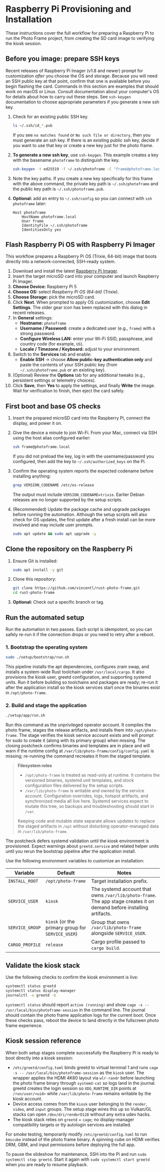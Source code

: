 # Raspberry Pi Provisioning and Installation

These instructions cover the full workflow for preparing a Raspberry Pi to run the Photo Frame project, from creating the SD card image to verifying the kiosk session.

## Before you image: prepare SSH keys

Recent releases of Raspberry Pi Imager (v1.8 and newer) prompt for customization _after_ you choose the OS and storage. Because you will need an SSH public key at that point, confirm that one is available before you begin flashing the card. Commands in this section are examples that should work on macOS or Linux. Consult documentation about your computer's OS for details about how to carry out these steps. See `ssh-keygen` documentation to choose appropriate parameters if you generate a new ssh key.

1. Check for an existing public SSH key.

   ```bash
   ls ~/.ssh/id_*.pub
   ```

   If you see `no matches found` or `No such file or directory`, then you must generate an ssh key. If there is an existing public ssh key, decide if you want to use that key or create a new key just for the photo frame.

1. **To generate a new ssh key**, use `ssh-keygen`. This example creates a key with the basename `photoframe` to distinguish the key.

   ```bash
   ssh-keygen -t ed25519 -f ~/.ssh/photoframe -C "frame@photoframe.local"
   ```

1. Note the key paths. If you create a new key specifically for this frame with the above command, the private key path is `~/.ssh/photoframe` and the public key path is `~/.ssh/photoframe.pub`.
1. **Optional:** add an entry to `~/.ssh/config` so you can connect with `ssh photoframe` later:

   ```config
   Host photoframe
       HostName photoframe.local
       User frame
       IdentityFile ~/.ssh/photoframe
       IdentitiesOnly yes
   ```

## Flash Raspberry Pi OS with Raspberry Pi Imager

This workflow prepares a Raspberry Pi OS (Trixie, 64-bit) image that boots directly into a network-connected, SSH-ready system.

1. Download and install the latest [Raspberry Pi Imager](https://www.raspberrypi.com/software/).
1. Insert the target microSD card into your computer and launch Raspberry Pi Imager.
1. **Choose Device:** Raspberry Pi 5
1. **Choose OS:** select _Raspberry Pi OS (64-bit)_ (Trixie).
1. **Choose Storage:** pick the microSD card.
1. Click **Next**. When prompted to apply OS customization, choose **Edit Settings**. The older gear icon has been replaced with this dialog in recent releases.
1. In **General** settings:
   - **Hostname:** `photoframe`
   - **Username / Password:** create a dedicated user (e.g., `frame`) with a strong password.
   - **Configure Wireless LAN:** enter your Wi-Fi SSID, passphrase, and country code (for example, `US`).
   - **Locale / Timezone / Keyboard:** adjust to your environment.
1. Switch to the **Services** tab and enable:
   - **Enable SSH** → choose **Allow public-key authentication only** and paste the contents of your SSH public key (from `~/.ssh/photoframe.pub` or an existing key).
1. (Optional) Review the **Options** tab for any additional tweaks (e.g., persistent settings or telemetry choices).
1. Click **Save**, then **Yes** to apply the settings, and finally **Write** the image. Wait for verification to finish, then eject the card safely.

## First boot and base OS checks

1. Insert the prepared microSD card into the Raspberry Pi, connect the display, and power it on.
1. Give the device a minute to join Wi-Fi. From your Mac, connect via SSH using the host alias configured earlier:

   ```bash
   ssh frame@photoframe.local
   ```

   If you did not preload the key, log in with the username/password you configured, then add the key to `~/.ssh/authorized_keys` on the Pi.

1. Confirm the operating system reports the expected codename before installing anything:

   ```bash
   grep VERSION_CODENAME /etc/os-release
   ```

   The output must include `VERSION_CODENAME=trixie`. Earlier Debian releases are no longer supported by the setup scripts.

1. (Recommended) Update the package cache and upgrade packages before running the automation. Although the setup scripts will also check for OS updates, the first update after a fresh install can be more involved and may include user prompts.

   ```bash
   sudo apt update && sudo apt upgrade -y
   ```

## Clone the repository on the Raspberry Pi

1. Ensure Git is installed:

   ```bash
   sudo apt install -y git
   ```

1. Clone this repository:

   ```bash
   git clone https://github.com/vincentl/rust-photo-frame.git
   cd rust-photo-frame
   ```

1. **Optional:** Check out a specific branch or tag.

## Run the automated setup

Run the automation in two passes. Each script is idempotent, so you can safely re-run it if the connection drops or you need to retry after a reboot.

### 1. Bootstrap the operating system

```bash
sudo ./setup/bootstrap/run.sh
```

   This pipeline installs the apt dependencies, configures zram swap, and installs a system-wide Rust toolchain under `/usr/local/cargo`. It also provisions the kiosk user, greetd configuration, and supporting systemd units. Run it before building so toolchains and packages are ready; re-run it after the application install so the kiosk services start once the binaries exist in `/opt/photo-frame`.

### 2. Build and stage the application

```bash
./setup/app/run.sh
```

   Run this command as the unprivileged operator account. It compiles the photo frame, stages the release artifacts, and installs them into `/opt/photo-frame`. The stage verifies the kiosk service account exists and will prompt for sudo to create it (along with its primary group) when missing. The closing postcheck confirms binaries and templates are in place and will warn if the runtime config at `/var/lib/photo-frame/config/config.yaml` is missing; re-running the command recreates it from the staged template.

> **Filesystem roles**
>
> - `/opt/photo-frame` is treated as read-only at runtime. It contains the versioned binaries, systemd unit templates, and stock configuration files delivered by the setup scripts.
> - `/var/lib/photo-frame` is writable and owned by the service account. Configuration overrides, logs, hotspot artifacts, and synchronized media all live here. Systemd services expect to mutate this tree, so backups and troubleshooting should start in `/var`.
>
> Keeping code and mutable state separate allows updates to replace the staged artifacts in `/opt` without disturbing operator-managed data in `/var/lib/photo-frame`.

   The postcheck defers systemd validation until the kiosk environment is provisioned. Expect warnings about `greetd.service` and related helper units until you rerun the bootstrap pipeline after the application install.

Use the following environment variables to customize an installation:

| Variable        | Default            | Notes |
| --------------- | ------------------ | ----- |
| `INSTALL_ROOT`  | `/opt/photo-frame` | Target installation prefix. |
| `SERVICE_USER`  | `kiosk`            | The systemd account that owns `/var/lib/photo-frame`. The app stage creates it on demand before installing artifacts. |
| `SERVICE_GROUP` | `kiosk` (or the primary group for `SERVICE_USER`) | Group that owns `/var/lib/photo-frame` alongside `SERVICE_USER`. |
| `CARGO_PROFILE` | `release`          | Cargo profile passed to `cargo build`. |

## Validate the kiosk stack

Use the following checks to confirm the kiosk environment is live:

```bash
systemctl status greetd
systemctl status display-manager
journalctl -u greetd -b
```

`systemctl status` should report `active (running)` and show `cage -s -- /usr/local/bin/photoframe-session` in the command line. The journal should contain the photo frame application logs for the current boot. Once these checks pass, reboot the device to land directly in the fullscreen photo frame experience.

## Kiosk session reference

When both setup stages complete successfully the Raspberry Pi is ready to boot directly into a kiosk session:

- `/etc/greetd/config.toml` binds greetd to virtual terminal 1 and runs `cage -s -- /usr/local/bin/photoframe-session` as the `kiosk` user. The wrapper applies the HDMI 4K60 layout via `wlr-randr` before launching the photo frame binary through `systemd-cat` so logs land in the journal. greetd creates the login session so `XDG_RUNTIME_DIR` points at `/run/user/<uid>` while `/var/lib/photo-frame` remains writable by the kiosk account.
- Device access comes from the `kiosk` user belonging to the `render`, `video`, and `input` groups. The setup stage wires this up so Vulkan/GL stacks can open `/dev/dri/renderD128` without any extra udev hacks.
- The kiosk stack relies on `greetd` + `cage`; no display-manager compatibility targets or tty autologin services are installed.

For smoke testing, temporarily modify `/etc/greetd/config.toml` to run `kmscube` instead of the photo frame binary. A spinning cube on HDMI verifies DRM, GBM, and input permissions before deploying the full app.

To pause the slideshow for maintenance, SSH into the Pi and run `sudo systemctl stop greetd`. Start it again with `sudo systemctl start greetd` when you are ready to resume playback.
